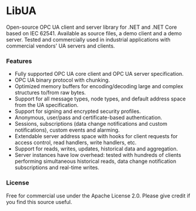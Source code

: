 # LibUA
Open-source OPC UA client and server library for .NET and .NET Core based on IEC 62541. Available as source files, a demo client and a demo server. Tested and commercially used in industrial applications with commercial vendors' UA servers and clients.

### Features
- Fully supported OPC UA core client and OPC UA server specification.
- OPC UA binary protocol with chunking.
- Optimized memory buffers for encoding/decoding large and complex structures to/from raw bytes.
- Support for all message types, node types, and default address space from the UA specification.
- Support for signing and encrypted security profiles.
- Anonymous, user/pass and certificate-based authentication.
- Sessions, subscriptions (data change notifications and custom notifications), custom events and alarming.
- Extendable server address space with hooks for client requests for access control, read handlers, write handlers, etc.
- Support for reads, writes, updates, historical data and aggregation.
- Server instances have low overhead: tested with hundreds of clients performing simultaneous historical reads, data change notification subscriptions and real-time writes.

### License
Free for commercial use under the Apache License 2.0. Please give credit if you find this source useful.
